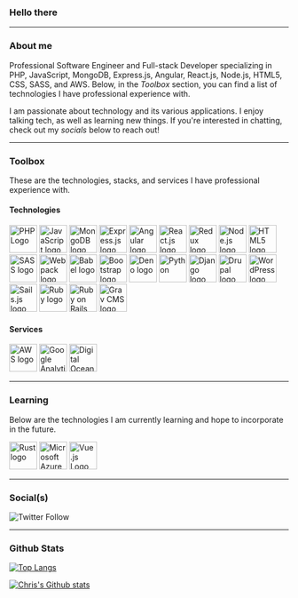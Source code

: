 ### Hello there

---

### About me

Professional Software Engineer and Full-stack Developer specializing in PHP, JavaScript, MongoDB, Express.js, Angular, React.js, Node.js, HTML5, CSS, SASS, and AWS. Below, in the *Toolbox* section, you can find a list of technologies I have professional experience with.

I am passionate about technology and its various applications. I enjoy talking tech, as well as learning new things. If you're interested in chatting, check out my *socials* below to reach out!

---

### Toolbox

These are the technologies, stacks, and services I have professional experience with.

#### Technologies

<img src="https://cdn.worldvectorlogo.com/logos/php-1.svg" alt="PHP Logo" width="50" height="50" /> <img src="https://cdn.worldvectorlogo.com/logos/logo-javascript.svg" alt="JavaScript logo" width="50" height="50" /> <img src="https://cdn.worldvectorlogo.com/logos/mongodb-icon-1.svg" alt="MongoDB logo" width="50" height="50" /> <img src="https://cdn.worldvectorlogo.com/logos/express-109.svg" alt="Express.js logo" width="50" height="50" /> <img src="https://cdn.worldvectorlogo.com/logos/angular-icon-1.svg" alt="Angular logo" width="50" height="50" /> <img src="https://cdn.worldvectorlogo.com/logos/react-2.svg" alt="React.js logo" width="50" height="50" /> <img src="https://cdn.worldvectorlogo.com/logos/redux.svg" alt="Redux logo" widht="50" height="50" /> <img src="https://cdn.worldvectorlogo.com/logos/nodejs-icon.svg" alt="Node.js logo" width="50" height="50" /> <img src="https://cdn.worldvectorlogo.com/logos/html-1.svg" alt="HTML5 logo" width="50" height="50" /> <img src="https://cdn.worldvectorlogo.com/logos/sass-1.svg" alt="SASS logo" widht="50" height="50" /> <img src="https://cdn.worldvectorlogo.com/logos/webpack.svg" alt="Webpack logo" width="50" height="50" /> <img src="https://cdn.worldvectorlogo.com/logos/babel-10.svg" alt="Babel logo" width="50" height="50" /> <img src="https://cdn.worldvectorlogo.com/logos/bootstrap-5.svg" alt="Bootstrap logo" width="50" height="50" /> <img src="https://cdn.worldvectorlogo.com/logos/deno-2.svg" alt="Deno logo" width="50" height="50" /> <img src="https://cdn.worldvectorlogo.com/logos/python-3.svg" alt="Python" width="50" height="50" /> <img src="https://cdn.worldvectorlogo.com/logos/django-community.svg" alt="Django logo" width="50" height="50" /> <img src="https://cdn.worldvectorlogo.com/logos/drupal-2.svg" alt="Drupal logo" width="50" height="50" /> <img src="https://cdn.worldvectorlogo.com/logos/wordpress-blue.svg" alt="WordPress logo" width="50" height="50" /> <img src="https://cdn.worldvectorlogo.com/logos/sails.svg" alt="Sails.js logo" width="50" height="50" /> <img src="https://cdn.worldvectorlogo.com/logos/ruby.svg" alt="Ruby logo" width="50" height="50" /> <img src="https://cdn.worldvectorlogo.com/logos/rails-1.svg" alt="Ruby on Rails logo" width="50" height="50" /> <img src="https://cdn.worldvectorlogo.com/logos/grav.svg" alt="Grav CMS logo" width="50" height="50" />

#### Services

<img src="https://cdn.worldvectorlogo.com/logos/amazon-web-services-2.svg" alt="AWS logo" width="50" height="50" /> <img src="https://cdn.worldvectorlogo.com/logos/google-analytics-1.svg" alt="Google Analytics" width="50" height="50" /> <img src="https://cdn.worldvectorlogo.com/logos/digitalocean-2.svg" alt="Digital Ocean logo" width="50" height="50" />

---

### Learning

Below are the technologies I am currently learning and hope to incorporate in the future.

<img src="https://cdn.worldvectorlogo.com/logos/rust.svg" alt="Rust logo" width="50" height="50" />  <img src="https://cdn.worldvectorlogo.com/logos/microsoft-azure-3.svg" alt="Microsoft Azure" width="50" height="50" /> <img src="https://cdn.worldvectorlogo.com/logos/vue-js-1.svg" alt="Vue.js Logo" width="50" height="50" />

---

### Social(s)

![Twitter Follow](https://img.shields.io/twitter/follow/chrisnebgen?style=social)

---

### Github Stats

[![Top Langs](https://github-readme-stats.vercel.app/api/top-langs/?username=chrisnebgen&show_icons=true&count_private=true&theme=dark&layout=compact)](htps://github.com/anuraghazra/github-readme-stats)

[![Chris's Github stats](https://github-readme-stats.vercel.app/api?username=chrisnebgen&theme=dark&count_private=true&hide=stars,issues&show_icons=true)](https;//github.com/anuraghazra/github-readme-stats)
